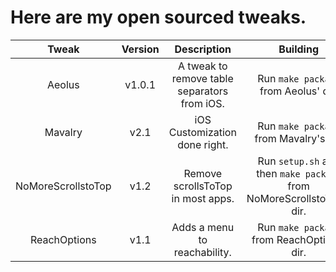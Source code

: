 # Here are my open sourced tweaks.

| Tweak | Version | Description | Building | Installation |
| :-----: | :-------: | :-----------: | :--------: | :------------: |
| Aeolus | v1.0.1 | A tweak to remove table separators from iOS. | Run ``make package`` from Aeolus' dir. | Install from Packix. |
| Mavalry | v2.1 | iOS Customization done right. | Run ``make package`` from Mavalry's dir. | Install from Packix. |
| NoMoreScrollstoTop | v1.2 | Remove scrollsToTop in most apps. | Run ``setup.sh`` and then ``make package`` from NoMoreScrollstoTop's dir. | Install from Packix. |
| ReachOptions | v1.1 | Adds a menu to reachability. | Run ``make package`` from ReachOptions' dir. | Install  from Packix. |